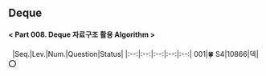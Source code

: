 ## Deque
#### < Part 008. Deque 자료구조 활용 Algorithm >
&nbsp;
|Seq.|Lev.|Num.|Question|Status|
|:--:|:--:|:--:|:--:|:--:|
001|🍀 S4|10866|덱|:o: